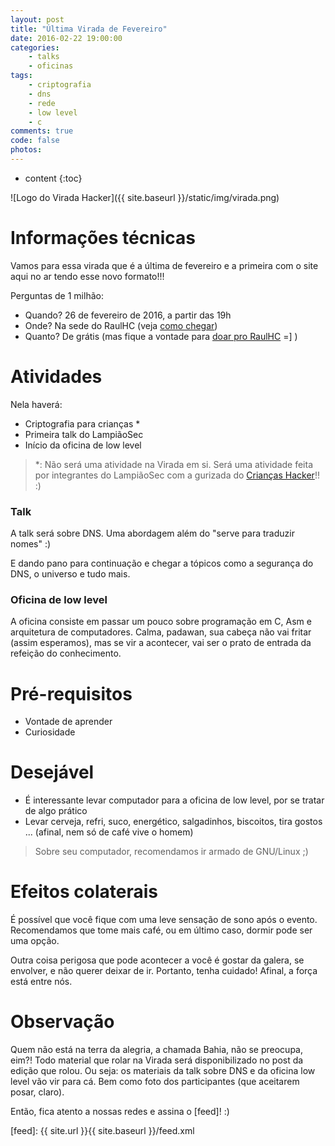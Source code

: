 ```yaml
---
layout: post
title: "Última Virada de Fevereiro"
date: 2016-02-22 19:00:00
categories: 
    - talks
    - oficinas
tags:
    - criptografia
    - dns
    - rede
    - low level
    - c
comments: true
code: false
photos:
---
```


* content
{:toc}

![Logo do Virada Hacker]({{ site.baseurl }}/static/img/virada.png)

# Informações técnicas

Vamos para essa virada que é a última de fevereiro e a primeira com o site aqui no ar tendo esse novo formato!!!

Perguntas de 1 milhão:

* Quando? 26 de fevereiro de 2016, a partir das 19h
* Onde? Na sede do RaulHC (veja [como chegar][chegar])
* Quanto? De grátis (mas fique a vontade para [doar pro RaulHC][doar] =] )

# Atividades

Nela haverá:

* Criptografia para crianças *
* Primeira talk do LampiãoSec
* Início da oficina de low level

> *: Não será uma atividade na Virada em si. Será uma atividade feita por integrantes do LampiãoSec com a gurizada do [Crianças Hacker][criancas]!! :)

### Talk

A talk será sobre DNS. Uma abordagem além do "serve para traduzir nomes" :)

E dando pano para continuação e chegar a tópicos como a segurança do DNS, o universo e tudo mais.

### Oficina de low level

A oficina consiste em passar um pouco sobre programação em C, Asm e arquitetura de computadores. Calma, padawan, sua cabeça não vai fritar (assim esperamos), mas se vir a acontecer, vai ser o prato de entrada da refeição do conhecimento. 

# Pré-requisitos

* Vontade de aprender
* Curiosidade

# Desejável

* É interessante levar computador para a oficina de low level, por se tratar de algo prático
* Levar cerveja, refri, suco, energético, salgadinhos, biscoitos, tira gostos ... (afinal, nem só de café vive o homem)

> Sobre seu computador, recomendamos ir armado de GNU/Linux ;)

# Efeitos colaterais

É possível que você fique com uma leve sensação de sono após o evento. Recomendamos que tome mais café, ou em último caso, dormir pode ser uma opção.

Outra coisa perigosa que pode acontecer a você é gostar da galera, se envolver, e não querer deixar de ir. Portanto, tenha cuidado! Afinal, a força está entre nós.

# Observação

Quem não está na terra da alegria, a chamada Bahia, não se preocupa, eim?! Todo material que rolar na Virada será disponibilizado no post da edição que rolou. Ou seja: os materiais da talk sobre DNS e da oficina low level vão vir para cá. Bem como foto dos participantes (que aceitarem posar, claro). 

Então, fica atento a nossas redes e assina o [feed]! :)



[chegar]: http://raulhc.cc/Doc/Sede#ComoChegar
[doar]: http://raulhc.cc/Doc/Doar
[criancas]: http://raulhc.cc/Agenda.2016-02-26-CriptografiaComCriancas
[feed]: {{ site.url }}{{ site.baseurl }}/feed.xml
